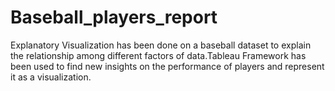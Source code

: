 # Baseball_players_report

Explanatory Visualization has been done on a baseball dataset to explain the relationship among different factors of data.Tableau Framework has been used to find new insights on the performance of players and represent it as a visualization.

